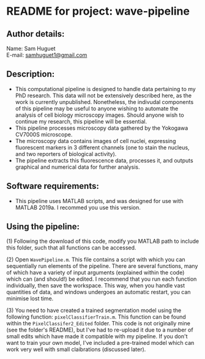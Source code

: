 # README for project: wave-pipeline

## Author details: 
Name: Sam Huguet  
E-mail: samhuguet1@gmail.com

## Description:   
- This computational pipeline is designed to handle data pertaining to my PhD research. This data will not be extensively described here, as the work is currently unpublished. Nonetheless, the indivudal components of this pipeline may be useful to anyone wishing to automate the analysis of cell biology microscopy images. Should anyone wish to continue my research, this pipeline will be essential. 
- This pipeline processes microscopy data gathered by the Yokogawa CV7000S microscope. 
- The microscopy data contains images of cell nuclei, expressing fluorescent markers in 3 different channels (one to stain the nucleus, and two reporters of biological activity). 
- The pipeline extracts this fluorescence data, processes it, and outputs graphical and numerical data for further analysis. 

## Software requirements: 
- This pipeline uses MATLAB scripts, and was designed for use with MATLAB 2019a. I recommed you use this version. 

## Using the pipeline: 

(1) Following the download of this code, modify you MATLAB path to include this folder, such that all functions can be accessed. 

(2) Open ```WavePipeline.m```. This file contains a script with which you can sequentially run elements of the pipeline. There are several functions, many of which have a variety of input arguments (explained within the code) which can (and should!) be edited. I recommend that you run each function individually, then save the workspace. This way, when you handle vast quantities of data, and windows undergoes an automatic restart, you can minimise lost time. 

(3) You need to have created a trained segmentation model using the following function: ```pixelClassifierTrain.m```. This function can be found within the ```PixelClassifer2_Edited``` folder. This code is not originally mine (see the folder's README), but I've had to re-upload it due to a number of small edits which have made it compatible with my pipeline. If you don't want to train your own model, I've included a pre-trained model which can work very well with small claibrations (discussed later). 

